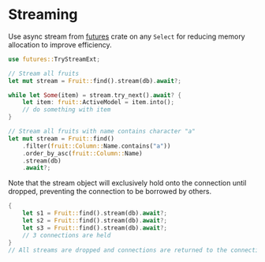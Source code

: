 # Streaming

Use async stream from [futures](https://crates.io/crates/futures) crate on any `Select` for reducing memory allocation to improve efficiency.

```rust
use futures::TryStreamExt;

// Stream all fruits
let mut stream = Fruit::find().stream(db).await?;

while let Some(item) = stream.try_next().await? {
    let item: fruit::ActiveModel = item.into();
    // do something with item
}
```

```rust
// Stream all fruits with name contains character "a"
let mut stream = Fruit::find()
    .filter(fruit::Column::Name.contains("a"))
    .order_by_asc(fruit::Column::Name)
    .stream(db)
    .await?;
```

Note that the stream object will exclusively hold onto the connection until dropped, preventing the connection to be borrowed by others.

```rust
{
    let s1 = Fruit::find().stream(db).await?;
    let s2 = Fruit::find().stream(db).await?;
    let s3 = Fruit::find().stream(db).await?;
    // 3 connections are held
}
// All streams are dropped and connections are returned to the connection pool
```
